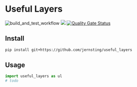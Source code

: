 # Useful Layers

![build_and_test_workflow](https://github.com/github/docs/actions/workflows/build_and_test.yml/badge.svg)
![](https://img.shields.io/badge/PyTorch-%23EE4C2C.svg?style=for-the-badge&logo=PyTorch&logoColor=white)
[![Quality Gate Status](https://sonarcloud.io/api/project_badges/measure?project=jernsting_useful_layers&metric=alert_status)](https://sonarcloud.io/dashboard?id=jernsting_useful_layers)


## Install

```bash
pip install git+https://github.com/jernsting/useful_layers
```

## Usage

```python
import useful_layers as ul
# todo
```
